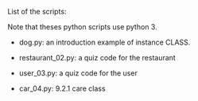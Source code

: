 List of the scripts:

Note that theses python scripts use python 3.

- dog.py: an introduction example of instance CLASS.

- restaurant_02.py: a quiz code for the restaurant

- user_03.py: a quiz code for the user

- car_04.py: 9.2.1 care class
